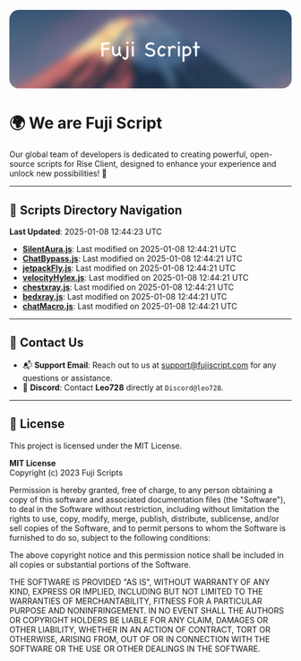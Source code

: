 ![Banner](.github/b.webp)

# 🌍 **We are Fuji Script**

Our global team of developers is dedicated to creating powerful, open-source scripts for Rise Client, designed to enhance your experience and unlock new possibilities! 🌟

---
<!-- SCRIPTS_NAVIGATION_START -->
## 📂 **Scripts Directory Navigation**

**Last Updated**: 2025-01-08 12:44:23 UTC

- **[SilentAura.js](scripts/SilentAura.js)**: Last modified on 2025-01-08 12:44:21 UTC
- **[ChatBypass.js](scripts/ChatBypass.js)**: Last modified on 2025-01-08 12:44:21 UTC
- **[jetpackFly.js](scripts/jetpackFly.js)**: Last modified on 2025-01-08 12:44:21 UTC
- **[velocityHylex.js](scripts/velocityHylex.js)**: Last modified on 2025-01-08 12:44:21 UTC
- **[chestxray.js](scripts/chestxray.js)**: Last modified on 2025-01-08 12:44:21 UTC
- **[bedxray.js](scripts/bedxray.js)**: Last modified on 2025-01-08 12:44:21 UTC
- **[chatMacro.js](scripts/chatMacro.js)**: Last modified on 2025-01-08 12:44:21 UTC

<!-- SCRIPTS_NAVIGATION_END -->

---

## 💬 **Contact Us**  
- 📬 **Support Email**: Reach out to us at [support@fujiscript.com](mailto:support@fujiscript.com) for any questions or assistance.  
- 💬 **Discord**: Contact **Leo728** directly at `Discord@leo728`.

---

## 📜 **License**

This project is licensed under the MIT License.  

**MIT License**  
Copyright (c) 2023 Fuji Scripts  

Permission is hereby granted, free of charge, to any person obtaining a copy of this software and associated documentation files (the "Software"), to deal in the Software without restriction, including without limitation the rights to use, copy, modify, merge, publish, distribute, sublicense, and/or sell copies of the Software, and to permit persons to whom the Software is furnished to do so, subject to the following conditions:  

The above copyright notice and this permission notice shall be included in all copies or substantial portions of the Software.  

THE SOFTWARE IS PROVIDED "AS IS", WITHOUT WARRANTY OF ANY KIND, EXPRESS OR IMPLIED, INCLUDING BUT NOT LIMITED TO THE WARRANTIES OF MERCHANTABILITY, FITNESS FOR A PARTICULAR PURPOSE AND NONINFRINGEMENT. IN NO EVENT SHALL THE AUTHORS OR COPYRIGHT HOLDERS BE LIABLE FOR ANY CLAIM, DAMAGES OR OTHER LIABILITY, WHETHER IN AN ACTION OF CONTRACT, TORT OR OTHERWISE, ARISING FROM, OUT OF OR IN CONNECTION WITH THE SOFTWARE OR THE USE OR OTHER DEALINGS IN THE SOFTWARE.  
